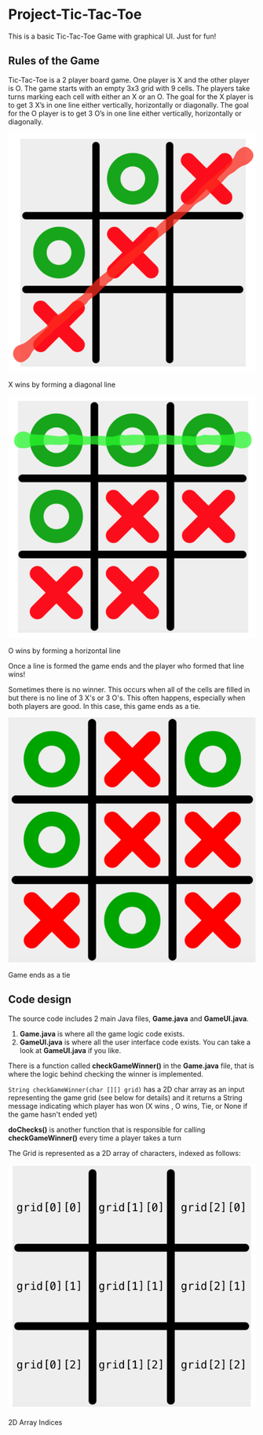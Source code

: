 # Project-Tic-Tac-Toe
This is a basic Tic-Tac-Toe Game with graphical UI. Just for fun!

## Rules of the Game

Tic-Tac-Toe is a 2 player board game. 
One player is X and the other player is O.
The game starts with an empty 3x3 grid with 9 cells.
The players take turns marking each cell with either an X or an O.
The goal for the X player is to get 3 X’s in one line either vertically,
horizontally or diagonally. The goal for the O player is to get 3 O’s in one line either vertically,
horizontally or diagonally.

![Tic Tac Toe - Diagonal Line](/assets/images/image00.png)

X wins by forming a diagonal line

![Tic Tac Toe - Horizontal Line](/assets/images/image01.png)

O wins by forming a horizontal line

Once a line is formed the game ends and the player who formed that line wins!

Sometimes there is no winner. 
This occurs when all of the cells are filled in but there is no line of 3 X's or 3 O's. 
This often happens, especially when both players are good. In this case, this game ends as a tie.

![Tic Tac Toe - No Winner](/assets/images/image02.png)

Game ends as a tie


## Code design

The source code includes 2 main Java files, **Game.java** and **GameUI.java**.
1. **Game.java** is where all the game logic code exists.
2. **GameUI.java** is where all the user interface code exists. You can take a look at **GameUI.java** if you like.

There is a function called **checkGameWinner()** in the **Game.java** file, 
that is where the logic behind checking the winner is implemented.

`String checkGameWinner(char [][] grid)` has a 2D char array as an input representing the game grid 
(see below for details)
and it returns a String message indicating which player has won
(X wins , O wins, Tie, or None if the game hasn't ended yet)

**doChecks()** is another function that is responsible for calling **checkGameWinner()**
every time a player takes a turn

The Grid is represented as a 2D array of characters, indexed as follows:

![Tic Tac Toe - 2D Array Indices](/assets/images/image03.png)

2D Array Indices
